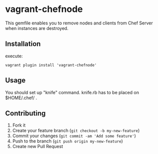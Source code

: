 # vagrant-chefnode

This gemfile enables you to remove nodes and clients from Chef Server when instances are destroyed.

## Installation

execute:

    vagrant plugin install 'vagrant-chefnode'

## Usage

You should set up "knife" command.
knife.rb has to be placed on $HOME/.chef/ .

## Contributing

1. Fork it
2. Create your feature branch (`git checkout -b my-new-feature`)
3. Commit your changes (`git commit -am 'Add some feature'`)
4. Push to the branch (`git push origin my-new-feature`)
5. Create new Pull Request
